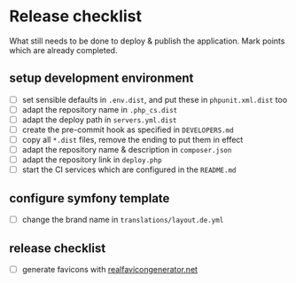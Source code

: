 # Release checklist
What still needs to be done to deploy & publish the application. Mark points which are already completed.

## setup development environment
- [ ] set sensible defaults in `.env.dist`, and put these in `phpunit.xml.dist` too
- [ ] adapt the repository name in `.php_cs.dist`
- [ ] adapt the deploy path in `servers.yml.dist`
- [ ] create the pre-commit hook as specified in `DEVELOPERS.md`
- [ ] copy all `*.dist` files, remove the ending to put them in effect
- [ ] adapt the repository name & description in `composer.json`
- [ ] adapt the repository link in `deploy.php`
- [ ] start the CI services which are configured in the `README.md`

## configure symfony template
- [ ] change the brand name in `translations/layout.de.yml`

## release checklist
- [ ] generate favicons with [realfavicongenerator.net](https://realfavicongenerator.net/)